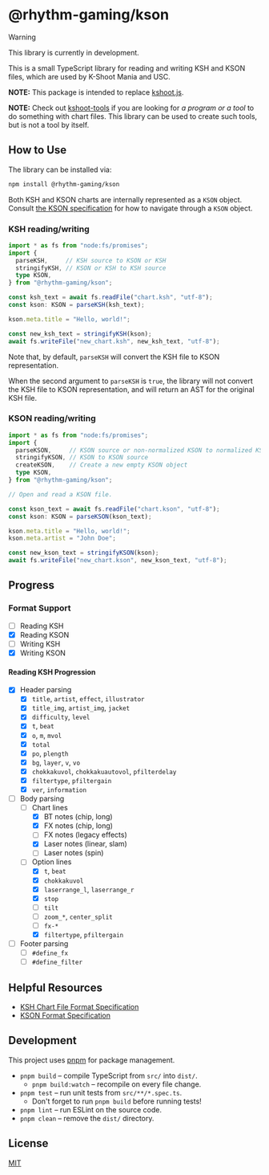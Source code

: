 # @rhythm-gaming/kson

> [!WARNING]
> This library is currently in development.

This is a small TypeScript library for reading and writing KSH and KSON files, which are used by K-Shoot Mania and USC.

**NOTE:** This package is intended to replace [kshoot.js](https://github.com/rhythm-gaming/kshoot.js).

**NOTE:** Check out [kshoot-tools](https://github.com/rhythm-gaming/kshoot-tools) if you are looking for *a program or a tool* to do something with chart files.
This library can be used to create such tools, but is not a tool by itself.

## How to Use

The library can be installed via:

```bash
npm install @rhythm-gaming/kson
```

Both KSH and KSON charts are internally represented as a `KSON` object. Consult [the KSON specification](https://github.com/kshootmania/ksm-chart-format/blob/master/kson_format.md) for how to navigate through a `KSON` object.

### KSH reading/writing

```ts
import * as fs from "node:fs/promises";
import {
  parseKSH,     // KSH source to KSON or KSH
  stringifyKSH, // KSON or KSH to KSH source
  type KSON,
} from "@rhythm-gaming/kson";

const ksh_text = await fs.readFile("chart.ksh", "utf-8");
const kson: KSON = parseKSH(ksh_text);

kson.meta.title = "Hello, world!";

const new_ksh_text = stringifyKSH(kson);
await fs.writeFile("new_chart.ksh", new_ksh_text, "utf-8");
```

Note that, by default, `parseKSH` will convert the KSH file to KSON representation.

When the second argument to `parseKSH` is `true`, the library will not convert the KSH file to KSON representation, and will return an AST for the original KSH file.

### KSON reading/writing

```ts
import * as fs from "node:fs/promises";
import {
  parseKSON,     // KSON source or non-normalized KSON to normalized KSON
  stringifyKSON, // KSON to KSON source
  createKSON,    // Create a new empty KSON object
  type KSON,
} from "@rhythm-gaming/kson";

// Open and read a KSON file.

const kson_text = await fs.readFile("chart.kson", "utf-8");
const kson: KSON = parseKSON(kson_text);

kson.meta.title = "Hello, world!";
kson.meta.artist = "John Doe";

const new_kson_text = stringifyKSON(kson);
await fs.writeFile("new_chart.kson", new_kson_text, "utf-8");
```

## Progress

### Format Support

- [ ] Reading KSH
- [X] Reading KSON
- [ ] Writing KSH
- [X] Writing KSON

#### Reading KSH Progression

- [x] Header parsing
    - [x] `title`, `artist`, `effect`, `illustrator`
    - [x] `title_img`, `artist_img`, `jacket`
    - [x] `difficulty`, `level`
    - [x] `t`, `beat`
    - [x] `o`, `m`, `mvol`
    - [x] `total`
    - [x] `po`, `plength`
    - [x] `bg`, `layer`, `v`, `vo`
    - [x] `chokkakuvol`, `chokkakuautovol`, `pfilterdelay`
    - [x] `filtertype`, `pfiltergain`
    - [x] `ver`, `information`
- [ ] Body parsing
    - [ ] Chart lines
        - [x] BT notes (chip, long)
        - [x] FX notes (chip, long)
        - [ ] FX notes (legacy effects)
        - [x] Laser notes (linear, slam)
        - [ ] Laser notes (spin)
    - [ ] Option lines
        - [x] `t`, `beat`
        - [x] `chokkakuvol`
        - [x] `laserrange_l`, `laserrange_r`
        - [x] `stop`
        - [ ] `tilt`
        - [ ] `zoom_*`, `center_split`
        - [ ] `fx-*`
        - [x] `filtertype`, `pfiltergain`
- [ ] Footer parsing
    - [ ] `#define_fx`
    - [ ] `#define_filter`

## Helpful Resources

- [KSH Chart File Format Specification](https://github.com/m4saka/ksm-chart-format-spec/blob/master/ksh_format.md)
- [KSON Format Specification](https://github.com/m4saka/ksm-chart-format-spec/blob/master/kson_format.md)

## Development

This project uses [pnpm](https://pnpm.io/) for package management.

- `pnpm build` – compile TypeScript from `src/` into `dist/`.
  - `pnpm build:watch` – recompile on every file change.
- `pnpm test` – run unit tests from `src/**/*.spec.ts`.
  - Don't forget to run `pnpm build` before running tests!
- `pnpm lint` – run ESLint on the source code.
- `pnpm clean` – remove the `dist/` directory.

## License

[MIT](./LICENSE)
